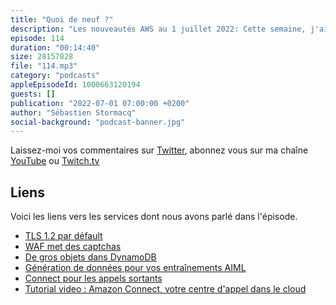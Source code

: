 ```yaml
---
title: "Quoi de neuf ?"
description: "Les nouveautés AWS au 1 juillet 2022: Cette semaine, j'ai plein d'acronymes pour vous puisque on parle de TLS 1.2, de captcha et de WAF, on verra comment stocker de gros objets dans DynamoDB, on parlera d'appels sortants avec Amazon Connect et nous terminerons par de la génération automatique de données pour entrainer vos modèles AIML."
episode: 114
duration: "00:14:40"
size: 28157828
file: "114.mp3"
category: "podcasts"
appleEpisodeId: 1000663120194
guests: []
publication: "2022-07-01 07:00:00 +0200"
author: "Sébastien Stormacq"
social-background: "podcast-banner.jpg"
---
```


Laissez-moi vos commentaires sur [Twitter](https://twitter.com/sebsto), abonnez vous sur ma chaîne [YouTube](https://www.youtube.com/sebsto) ou [Twitch.tv](https://www.twitch.tv/sebAWS)

## Liens

Voici les liens vers les services dont nous avons parlé dans l'épisode.

- [TLS 1.2 par défault](https://aws.amazon.com/blogs/security/tls-1-2-required-for-aws-endpoints/)
- [WAF met des captchas](https://aws.amazon.com/about-aws/whats-new/2022/06/aws-waf-captcha-generally-available/)
- [De gros objets dans DynamoDB](https://aws.amazon.com/blogs/database/large-object-storage-strategies-for-amazon-dynamodb/)
- [Génération de données pour vos entraînements AIML](https://aws.amazon.com/blogs/aws/new-amazon-sagemaker-ground-truth-now-supports-synthetic-data-generation/)
- [Connect pour les appels sortants](https://aws.amazon.com/blogs/aws/new-high-volume-outbound-communication-with-amazon-connect-outbound-campaigns/)
- [Tutorial video : Amazon Connect, votre centre d'appel dans le cloud](https://www.youtube.com/watch?v=QOj5moc8nhM)